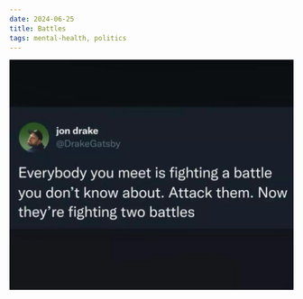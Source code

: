 ```yaml
---
date: 2024-06-25
title: Battles
tags: mental-health, politics
---
```


![battles](https://raw.githubusercontent.com/muneer78/muneer78.github.io/master/images/battles.jpg)
